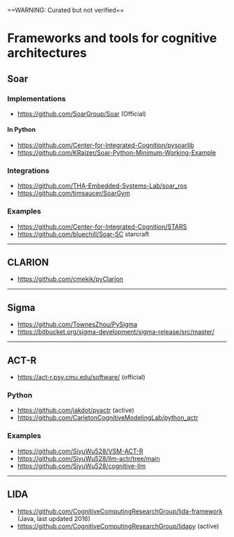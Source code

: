 ==WARNING: Curated but not verified==
# Frameworks and tools for cognitive architectures

## Soar
### Implementations
- https://github.com/SoarGroup/Soar (Official)

#### In Python
- https://github.com/Center-for-Integrated-Cognition/pysoarlib
- https://github.com/KRaizer/Soar-Python-Minimum-Working-Example

### Integrations
- https://github.com/THA-Embedded-Systems-Lab/soar_ros
- https://github.com/timsaucer/SoarGym

### Examples
- https://github.com/Center-for-Integrated-Cognition/STARS
- https://github.com/bluechill/Soar-SC starcraft

---
## CLARION
- https://github.com/cmekik/pyClarion

---
## Sigma
- https://github.com/TownesZhou/PySigma
- https://bitbucket.org/sigma-development/sigma-release/src/master/

---
## ACT-R
- https://act-r.psy.cmu.edu/software/ (official)

### Python
- https://github.com/jakdot/pyactr (active)
- https://github.com/CarletonCognitiveModelingLab/python_actr
### Examples
- https://github.com/SiyuWu528/VSM-ACT-R
- https://github.com/SiyuWu528/llm-actr/tree/main
- https://github.com/SiyuWu528/cognitive-llm

---
## LIDA
- https://github.com/CognitiveComputingResearchGroup/lida-framework (Java, last updated 2016)
- https://github.com/CognitiveComputingResearchGroup/lidapy (active)